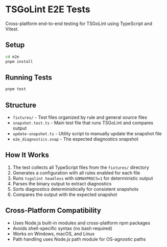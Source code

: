 # TSGoLint E2E Tests

Cross-platform end-to-end testing for TSGoLint using TypeScript and Vitest.

## Setup

```bash
cd e2e
pnpm install
```

## Running Tests

```bash
pnpm test
```

## Structure

-   `fixtures/` - Test files organized by rule and general source files
-   `snapshot.test.ts` - Main test file that runs TSGoLint and compares output
-   `update-snapshot.ts` - Utility script to manually update the snapshot file
-   `e2e_diagnostics.snap` - The expected diagnostics snapshot

## How It Works

1. The test collects all TypeScript files from the `fixtures/` directory
2. Generates a configuration with all rules enabled for each file
3. Runs `tsgolint headless` with `GOMAXPROCS=1` for deterministic output
4. Parses the binary output to extract diagnostics
5. Sorts diagnostics deterministically for consistent snapshots
6. Compares the output with the expected snapshot

## Cross-Platform Compatibility

-   Uses Node.js built-in modules and cross-platform npm packages
-   Avoids shell-specific syntax (no bash required)
-   Works on Windows, macOS, and Linux
-   Path handling uses Node.js path module for OS-agnostic paths
